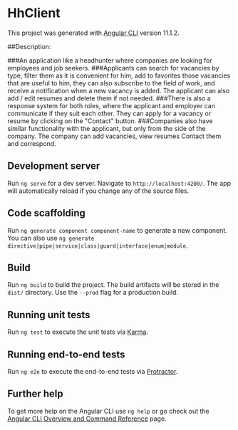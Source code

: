 # HhClient

This project was generated with [Angular CLI](https://github.com/angular/angular-cli) version 11.1.2.

##Description:

###An application like a headhunter where companies are looking for employees and job seekers.
###Applicants can search for vacancies by type, filter them as it is convenient for him, add to favorites those vacancies that are useful to him, they can also subscribe to the field of work, and receive a notification when a new vacancy is added. The applicant can also add / edit resumes and delete them if not needed.
###There is also a response system for both roles, where the applicant and employer can communicate if they suit each other. They can apply for a vacancy or resume by clicking on the "Contact" button.
###Companies also have similar functionality with the applicant, but only from the side of the company. The company can add vacancies, view resumes Contact them and correspond.

## Development server

Run `ng serve` for a dev server. Navigate to `http://localhost:4200/`. The app will automatically reload if you change any of the source files.

## Code scaffolding

Run `ng generate component component-name` to generate a new component. You can also use `ng generate directive|pipe|service|class|guard|interface|enum|module`.

## Build

Run `ng build` to build the project. The build artifacts will be stored in the `dist/` directory. Use the `--prod` flag for a production build.

## Running unit tests

Run `ng test` to execute the unit tests via [Karma](https://karma-runner.github.io).

## Running end-to-end tests

Run `ng e2e` to execute the end-to-end tests via [Protractor](http://www.protractortest.org/).

## Further help

To get more help on the Angular CLI use `ng help` or go check out the [Angular CLI Overview and Command Reference](https://angular.io/cli) page.
